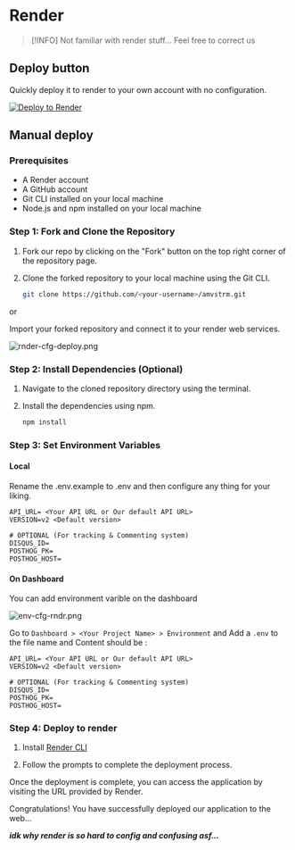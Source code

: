 # Render

> [!INFO]
> Not familiar with render stuff... Feel free to correct us

## Deploy button

Quickly deploy it to render to your own account with no configuration.

[![Deploy to Render](https://render.com/images/deploy-to-render-button.svg)](https://render.com/deploy?repo=https://github.com/amvstrm/amvstrm)

## Manual deploy

### Prerequisites

- A Render account
- A GitHub account
- Git CLI installed on your local machine
- Node.js and npm installed on your local machine

### Step 1: Fork and Clone the Repository

1. Fork our repo by clicking on the "Fork" button on the top right corner of the repository page.
2. Clone the forked repository to your local machine using the Git CLI.

   ```bash
   git clone https://github.com/<your-username>/amvstrm.git
   ```

  or
  
  Import your forked repository and connect it to your render web services.

  ![rnder-cfg-deploy.png](/docs_assets/rnder-cfg-deploy.png)


### Step 2: Install Dependencies (Optional)

1. Navigate to the cloned repository directory using the terminal.
2. Install the dependencies using npm.

   ```bash
   npm install
   ```

### Step 3: Set Environment Variables

#### Local

Rename the .env.example to .env and then configure any thing for your liking.

```env
API_URL= <Your API URL or Our default API URL>
VERSION=v2 <Default version>

# OPTIONAL (For tracking & Commenting system)
DISQUS_ID=
POSTHOG_PK=
POSTHOG_HOST=
```

#### On Dashboard

You can add environment varible on the dashboard

![env-cfg-rndr.png](/docs_assets/env-cfg-rndr.png)

Go to `Dashboard > <Your Project Name> > Environment` and Add a `.env` to the file name and Content should be :  

```env
API_URL= <Your API URL or Our default API URL>
VERSION=v2 <Default version>

# OPTIONAL (For tracking & Commenting system)
DISQUS_ID=
POSTHOG_PK=
POSTHOG_HOST=
```

### Step 4: Deploy to render

1. Install [Render CLI](https://render.com/docs/cli)

2. Follow the prompts to complete the deployment process.

Once the deployment is complete, you can access the application by visiting the URL provided by Render.  

Congratulations! You have successfully deployed our application to the web...

_**idk why render is so hard to config and confusing asf...**_
